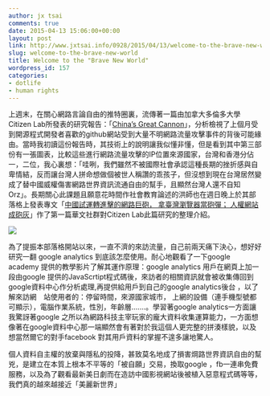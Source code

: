 ```yaml
---
author: jx tsai
comments: true
date: 2015-04-13 15:06:00+00:00
layout: post
link: http://www.jxtsai.info/0928/2015/04/13/welcome-to-the-brave-new-world/
slug: welcome-to-the-brave-new-world
title: Welcome to the "Brave New World"
wordpress_id: 157
categories:
- dotlife
- human rights
---
```


上週末，在關心網路言論自由的推特圈裏，流傳著一篇由加拿大多倫多大學 Citizen Lab所發表的研究報告：「[China’s Great Cannon](https://citizenlab.org/2015/04/chinas-great-cannon/)」，分析檢視了上個月受到開源程式開發者喜歡的github網站受到大量不明網路流量攻擊事件的背後可能緣由。當時我初讀這份報告時，其技術上的說明讓我似懂非懂，但是看到其中第三部份有一張圖表，比較這些進行網路流量攻擊的IP位置來源國家，台灣和香港分佔一，二位，我心裏想：「哇咧，我們雖然不被國際社會承認這種長期的挫折感與自卑情結，反而讓台灣人拼命想做個被世人稱讚的乖孩子，但沒想到現在台灣居然變成了替中國威權傷害網路世界資訊流通自由的幫手，且顯然台灣人還不自知Orz」。長期關心此課題且願意花時間作社會教育論述的洪師也在週日晚上於其部落格上發表專文「[中國試運轉進擊的網路巨砲， 拿臺灣瀏覽器當砲彈； 人權網站成砲灰](http://ckhung0.blogspot.tw/2015/04/great-cannon-of-china.html)」作了第一篇華文社群對Citizen Lab此篇研究的整理介紹。  
  
![](https://citizenlab.org/wp-content/uploads/2015/04/image02.png)  
  
為了提振本部落格開站以來，一直不濟的來訪流量，自己前兩天痛下決心，想好好研究一翻 google analytics 到底該怎麼使用。耐心地觀看了一下google academy  提供的教學影片了解其運作原理：google analytics 用戶在網頁上加一段由google 提供的JavaScrtipt程式碼後，來訪者的相關資訊就會被收集傳回到 google資料中心作分析處理,再提供給用戶到自己的google analytics後台 ，以了解來訪網　站使用者的：停留時間，來源國家城市， 上網的設備（連手機型號都可顯示），電腦作業系統，性別，年齡層.......。學習著google analytics一方面讓我驚訝著google 之所以為網路科技主宰玩家的龐大資料收集運算能力，一方面想像著在google資料中心那一端顯然會有著對於我這個人更完整的拼湊樣貌，以及想當然爾它的對手facebook 對其用戶資料的掌握不遑多讓地驚人。  
  
個人資料自主權的放棄與隱私的投降，甚致莫名地成了損害焵路世界資訊自由的幫兇，是建立在本質上根本不平等的「被自願」交易，換取google ，fb一連串免費服務，以及為了觀看最新美日劇而在造訪中國影視網站後被植入惡意程式碼等等，我們真的越來越接近「美麗新世界」

